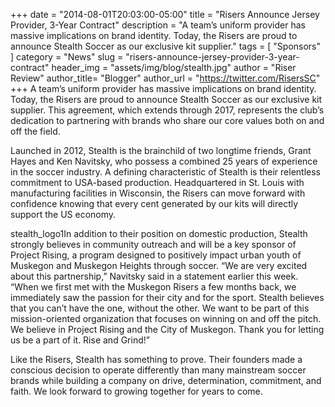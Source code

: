 +++
date        = "2014-08-01T20:03:00-05:00"
title       = "Risers Announce Jersey Provider, 3-Year Contract"
description = "A team’s uniform provider has massive implications on brand identity. Today, the Risers are proud to announce Stealth Soccer as our exclusive kit supplier."
tags        = [ "Sponsors" ]
category    = "News"
slug        = "risers-announce-jersey-provider-3-year-contract"
header_img	= "assets/img/blog/stealth.jpg"
author		= "Riser Review"
author_title= "Blogger"
author_url	= "https://twitter.com/RisersSC"
+++
A team’s uniform provider has massive implications on brand identity. Today, the Risers are proud to announce Stealth Soccer as our exclusive kit supplier. This agreement, which extends through 2017, represents the club’s dedication to partnering with brands who share our core values both on and off the field.

Launched in 2012, Stealth is the brainchild of two longtime friends, Grant Hayes and Ken Navitsky, who possess a combined 25 years of experience in the soccer industry. A defining characteristic of Stealth is their relentless commitment to USA-based production. Headquartered in St. Louis with manufacturing facilities in Wisconsin, the Risers can move forward with confidence knowing that every cent generated by our kits will directly support the US economy.

stealth_logo1In addition to their position on domestic production, Stealth strongly believes in community outreach and will be a key sponsor of Project Rising, a program designed to positively impact urban youth of Muskegon and Muskegon Heights through soccer. “We are very excited about this partnership,” Navitsky said in a statement earlier this week. “When we first met with the Muskegon Risers a few months back, we immediately saw the passion for their city and for the sport. Stealth believes that you can’t have the one, without the other. We want to be part of this mission-oriented organization that focuses on winning on and off the pitch. We believe in Project Rising and the City of Muskegon. Thank you for letting us be a part of it. Rise and Grind!”

Like the Risers, Stealth has something to prove. Their founders made a conscious decision to operate differently than many mainstream soccer brands while building a company on drive, determination, commitment, and faith. We look forward to growing together for years to come.

